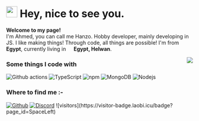 <h1><img src="https://cdn.discordapp.com/attachments/771236568928354334/783035154666356757/nomparty.gif" width="30"/> Hey, nice to see you.</h1>

<p><b>Welcome to my page!</b> </br> I'm Ahmed, you can call me Hanzo. Hobby developer, mainly developing in JS. I like making things! Through code, all things are possible! I'm from <img src="https://image.flaticon.com/icons/svg/323/323324.svg" width="13"/> <b>Egypt</b>, currently living in <img src="https://image.flaticon.com/icons/svg/190/190471.svg" width="13"/> <b>Egypt, Helwan</b>. </p>

<img align="right" src="https://github-readme-stats.vercel.app/api?username=SpaceLeft&show_icons=true&icon_color=805AD5&text_color=718096&bg_color=ffffff&hide_title=true" />

<h3>Some things I code with</h3>
<p>
  <img alt="Github actions" src="https://img.shields.io/badge/-Github_Actions-2088FF?style=flat-square&logo=github-actions&logoColor=white" />

  <img alt="TypeScript" src="https://img.shields.io/badge/-TypeScript-007ACC?style=flat-square&logo=typescript&logoColor=white" />

  <img alt="npm" src="https://img.shields.io/badge/-NPM-CB3837?style=flat-square&logo=npm&logoColor=white" />

  <img alt="MongoDB" src="https://img.shields.io/badge/-MongoDB-13aa52?style=flat-square&logo=mongodb&logoColor=white" />
  
  <img alt="Nodejs" src="https://img.shields.io/badge/-Nodejs-43853d?style=flat-square&logo=Node.js&logoColor=white" />
</p>
<h3>Where to find me :-</h3>
<p>
<a href="https://github.com/SpaceLeft" target="_blank"><img alt="Github" src="https://img.shields.io/badge/GitHub-%2312100E.svg?style=for-the-badge&logo=Github&logoColor=white" /></a>
<a href="https://discord.com/users/784018716358475846" target="_blank"><img alt="Discord" src="https://img.shields.io/badge/-Discord-7289DA?style=for-the-badge&logo=discord&logoColor=white" /></a>
![visitors](https://visitor-badge.laobi.icu/badge?page_id=SpaceLeft)
</p>
